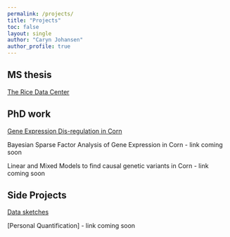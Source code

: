 ```yaml
---
permalink: /projects/
title: "Projects"
toc: false
layout: single
author: "Caryn Johansen"
author_profile: true
---
```


MS thesis
---

[The Rice Data Center](/ricedata/)

PhD work
---

[Gene Expression Dis-regulation in Corn](/maizereg/)

Bayesian Sparse Factor Analysis of Gene Expression in Corn - link coming soon

Linear and Mixed Models to find causal genetic variants in Corn - link coming soon

Side Projects
---

[Data sketches](https://github.com/carynJohansen/data_sketches)

[Personal Quantification] - link coming soon

